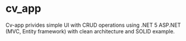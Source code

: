 # cv_app

Cv-app privides simple UI with CRUD operations using .NET 5 ASP.NET (MVC, Entity framework) with clean architecture and SOLID example.
